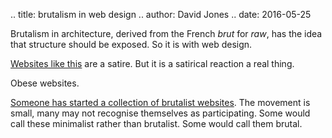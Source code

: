.. title: brutalism in web design
.. author: David Jones
.. date: 2016-05-25

Brutalism in architecture, derived from the French <em>brut</em>
for <em>raw</em>, has the idea that structure should be exposed.
So it is with web design.

<a href="http://motherfuckingwebsite.com/">Websites like this</a>
are a satire.
But it is a satirical reaction a real thing.

Obese websites.

<a href="http://brutalistwebsites.com/">Someone has started a
collection of brutalist websites</a>.
The movement is small,
many may not recognise themselves as participating.
Some would call these minimalist rather than brutalist.
Some would call them brutal.
